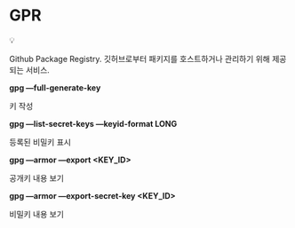 # GPR

<aside>
💡

Github Package Registry.
깃허브로부터 패키지를 호스트하거나 관리하기 위해 제공되는 서비스.

</aside>

**gpg —full-generate-key**

키 작성

**gpg —list-secret-keys —keyid-format LONG**

등록된 비밀키 표시

**gpg —armor —export <KEY_ID>**

공개키 내용 보기

**gpg —armor —export-secret-key <KEY_ID>**

비밀키 내용 보기